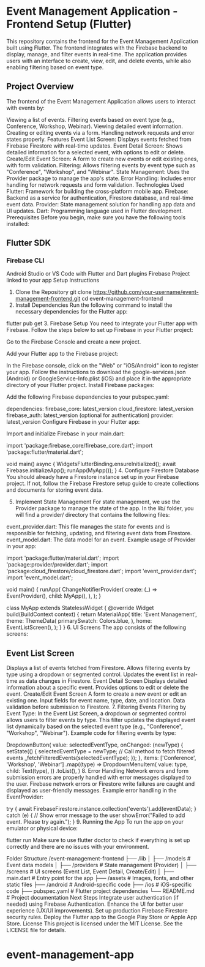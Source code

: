 # Event Management Application - Frontend Setup (Flutter)
This repository contains the frontend for the Event Management Application built using Flutter. The frontend integrates with the Firebase backend to display, manage, and filter events in real-time. The application provides users with an interface to create, view, edit, and delete events, while also enabling filtering based on event type.

## Project Overview
The frontend of the Event Management Application allows users to interact with events by:

Viewing a list of events.
Filtering events based on event type (e.g., Conference, Workshop, Webinar).
Viewing detailed event information.
Creating or editing events via a form.
Handling network requests and error states properly.
Features
Event List Screen: Displays events fetched from Firebase Firestore with real-time updates.
Event Detail Screen: Shows detailed information for a selected event, with options to edit or delete.
Create/Edit Event Screen: A form to create new events or edit existing ones, with form validation.
Filtering: Allows filtering events by event type such as "Conference", "Workshop", and "Webinar".
State Management: Uses the Provider package to manage the app's state.
Error Handling: Includes error handling for network requests and form validation.
Technologies Used
Flutter: Framework for building the cross-platform mobile app.
Firebase: Backend as a service for authentication, Firestore database, and real-time event data.
Provider: State management solution for handling app data and UI updates.
Dart: Programming language used in Flutter development.
Prerequisites
Before you begin, make sure you have the following tools installed:

## Flutter SDK
### Firebase CLI
Android Studio or VS Code with Flutter and Dart plugins
Firebase Project linked to your app
Setup Instructions
1. Clone the Repository
git clone https://github.com/your-username/event-management-frontend.git
cd event-management-frontend
2. Install Dependencies
Run the following command to install the necessary dependencies for the Flutter app:

flutter pub get
3. Firebase Setup
You need to integrate your Flutter app with Firebase. Follow the steps below to set up Firebase in your Flutter project:

Go to the Firebase Console and create a new project.

Add your Flutter app to the Firebase project:

In the Firebase console, click on the "Web" or "iOS/Android" icon to register your app.
Follow the instructions to download the google-services.json (Android) or GoogleService-Info.plist (iOS) and place it in the appropriate directory of your Flutter project.
Install Firebase packages:

Add the following Firebase dependencies to your pubspec.yaml:

dependencies:
  firebase_core: latest_version
  cloud_firestore: latest_version
  firebase_auth: latest_version (optional for authentication)
  provider: latest_version
Configure Firebase in your Flutter app:

Import and initialize Firebase in your main.dart:

import 'package:firebase_core/firebase_core.dart';
import 'package:flutter/material.dart';

void main() async {
  WidgetsFlutterBinding.ensureInitialized();
  await Firebase.initializeApp();
  runApp(MyApp());
}
4. Configure Firestore Database
You should already have a Firestore instance set up in your Firebase project. If not, follow the Firebase Firestore setup guide to create collections and documents for storing event data.

5. Implement State Management
For state management, we use the Provider package to manage the state of the app. In the lib/ folder, you will find a provider/ directory that contains the following files:

event_provider.dart: This file manages the state for events and is responsible for fetching, updating, and filtering event data from Firestore.
event_model.dart: The data model for an event.
Example usage of Provider in your app:

import 'package:flutter/material.dart';
import 'package:provider/provider.dart';
import 'package:cloud_firestore/cloud_firestore.dart';
import 'event_provider.dart';
import 'event_model.dart';

void main() {
  runApp(
    ChangeNotifierProvider(
      create: (_) => EventProvider(),
      child: MyApp(),
    ),
  );
}

class MyApp extends StatelessWidget {
  @override
  Widget build(BuildContext context) {
    return MaterialApp(
      title: 'Event Management',
      theme: ThemeData(
        primarySwatch: Colors.blue,
      ),
      home: EventListScreen(),
    );
  }
}
6. UI Screens
The app consists of the following screens:

## Event List Screen
Displays a list of events fetched from Firestore.
Allows filtering events by type using a dropdown or segmented control.
Updates the event list in real-time as data changes in Firestore.
Event Detail Screen
Displays detailed information about a specific event.
Provides options to edit or delete the event.
Create/Edit Event Screen
A form to create a new event or edit an existing one.
Input fields for event name, type, date, and location.
Data validation before submission to Firestore.
7. Filtering Events
Filtering by Event Type: In the Event List Screen, a dropdown or segmented control allows users to filter events by type. This filter updates the displayed event list dynamically based on the selected event type (e.g., "Conference", "Workshop", "Webinar").
Example code for filtering events by type:

DropdownButton<String>(
  value: selectedEventType,
  onChanged: (newType) {
    setState(() {
      selectedEventType = newType;
      // Call method to fetch filtered events
      _fetchFilteredEvents(selectedEventType);
    });
  },
  items: ['Conference', 'Workshop', 'Webinar']
      .map((type) => DropdownMenuItem<String>(
            value: type,
            child: Text(type),
          ))
      .toList(),
)
8. Error Handling
Network errors and form submission errors are properly handled with error messages displayed to the user.
Firebase network errors or Firestore write failures are caught and displayed as user-friendly messages.
Example error handling in the EventProvider:

try {
  await FirebaseFirestore.instance.collection('events').add(eventData);
} catch (e) {
  // Show error message to the user
  showError("Failed to add event. Please try again.");
}
9. Running the App
To run the app on your emulator or physical device:

flutter run
Make sure to use flutter doctor to check if everything is set up correctly and there are no issues with your environment.

Folder Structure
/event-management-frontend
├── /lib
│   ├── /models            # Event data models
│   ├── /providers         # State management (Provider)
│   ├── /screens           # UI screens (Event List, Event Detail, Create/Edit)
│   ├── main.dart          # Entry point for the app
├── /assets                # Images, fonts, and other static files
├── /android               # Android-specific code
├── /ios                   # iOS-specific code
├── pubspec.yaml           # Flutter project dependencies
└── README.md              # Project documentation
Next Steps
Integrate user authentication (if needed) using Firebase Authentication.
Enhance the UI for better user experience (UX/UI improvements).
Set up production Firebase Firestore security rules.
Deploy the Flutter app to the Google Play Store or Apple App Store.
License
This project is licensed under the MIT License. See the LICENSE file for details.

# event-management-app
